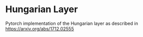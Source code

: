Hungarian Layer
==============

Pytorch implementation of the Hungarian layer as described in <https://arxiv.org/abs/1712.02555>
